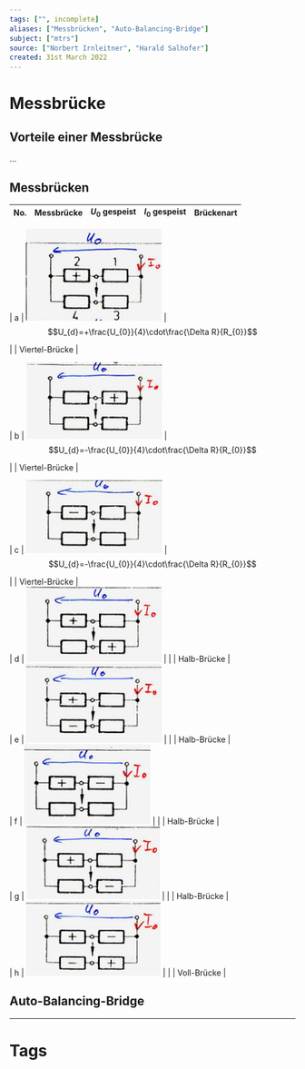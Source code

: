 ```yaml
---
tags: ["", incomplete]
aliases: ["Messbrücken", "Auto-Balancing-Bridge"]
subject: ["mtrs"]
source: ["Norbert Irnleitner", "Harald Salhofer"]
created: 31st March 2022
---
```


# Messbrücke

## Vorteile einer Messbrücke

…

## Messbrücken

| No. | Messbrücke              | $U_{0}$ gespeist                                      | $I_{0}$ gespeist |   Brückenart   |
|:---:| ----------------------- | ----------------------------------------------------- | ---------------- |:--------------:|

| a  | ![150](assets/mb_a.png) | $$U_{d}=+\frac{U_{0}}{4}\cdot\frac{\Delta R}{R_{0}}$$
  
 | | Viertel-Brücke |

| b  | ![150](assets/mb_b.png) | $$U_{d}=-\frac{U_{0}}{4}\cdot\frac{\Delta R}{R_{0}}$$
  
 | | Viertel-Brücke |

| c  | ![150](assets/mb_c.png) | $$U_{d}=-\frac{U_{0}}{4}\cdot\frac{\Delta R}{R_{0}}$$
  
 | | Viertel-Brücke |  
| d  | ![150](assets/mb_d.png) | |                  | Halb-Brücke |  
| e  | ![150](assets/mb_e.png) | |                  | Halb-Brücke |  
| f  | ![150](assets/mb_f.png) | |                  | Halb-Brücke |  
| g  | ![150](assets/mb_g.png) | |                  | Halb-Brücke |  
| h  | ![150](assets/mb_h.png) | |                  | Voll-Brücke |

## Auto-Balancing-Bridge

---

# Tags